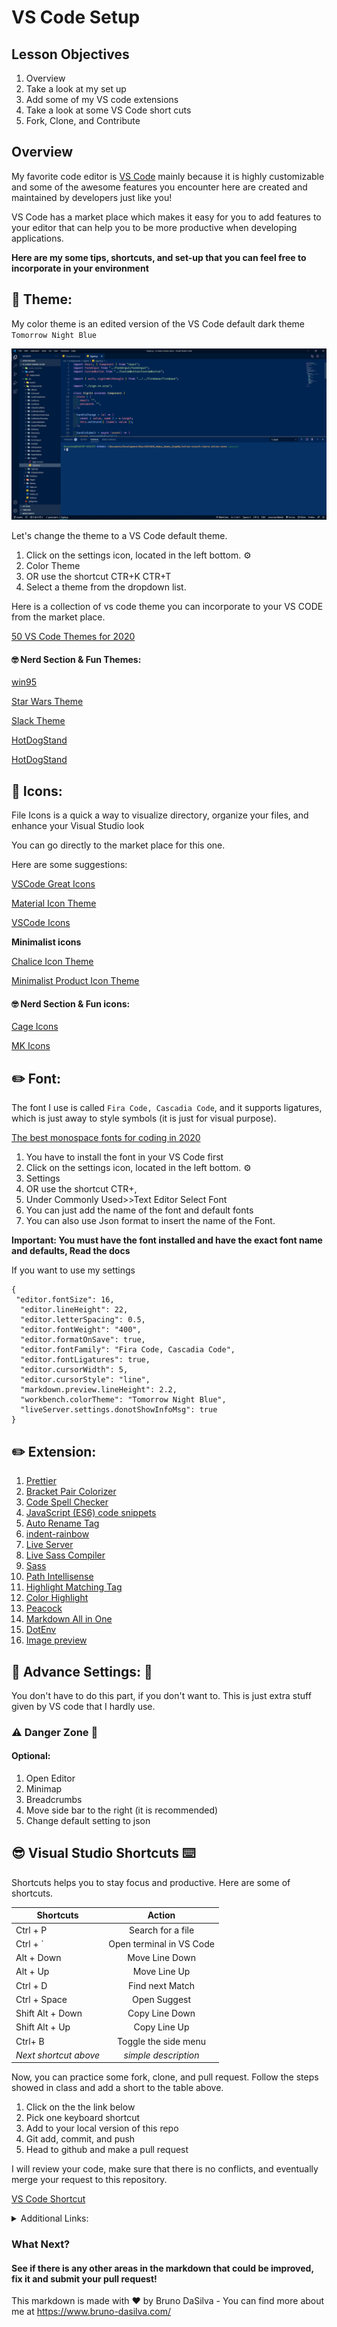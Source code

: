# VS Code Setup

## Lesson Objectives

1. Overview
2. Take a look at my set up
3. Add some of my VS code extensions
4. Take a look at some VS Code short cuts
5. Fork, Clone, and Contribute

## Overview

My favorite code editor is [ VS Code](https://code.visualstudio.com/) mainly because it is highly customizable and some of the awesome features you encounter here are created and maintained by developers just like you!

VS Code has a market place which makes it easy for you to add features to your editor that can help you to be more productive when developing applications.

**Here are my some tips, shortcuts, and set-up that you can feel free to incorporate in your environment**

## 🎨 Theme:

My color theme is an edited version of the VS Code default dark theme `Tomorrow Night Blue`

![Tomorrow Night Blue](./images/theme.png)

Let's change the theme to a VS Code default theme.

1. Click on the settings icon, located in the left bottom. ⚙️
2. Color Theme
3. OR use the shortcut CTR+K CTR+T
4. Select a theme from the dropdown list.

Here is a collection of vs code theme you can incorporate to your VS CODE from the market place.

[ 50 VS Code Themes for 2020](https://dev.to/thegeoffstevens/50-vs-code-themes-for-2020-45cc)

#### 🤓 Nerd Section & Fun Themes:

[ win95 ](https://marketplace.visualstudio.com/items?itemName=asilva.win95)

[ Star Wars Theme ](https://marketplace.visualstudio.com/items?itemName=NiravAgarwal.star-wars-theme)

[ Slack Theme ](https://marketplace.visualstudio.com/items?itemName=felipe-mendes.slack-theme)

[ HotDogStand ](https://marketplace.visualstudio.com/items?itemName=somekittens.hot-dog-stand)

[ HotDogStand ](https://marketplace.visualstudio.com/items?itemName=somekittens.hot-dog-stand)

## 📁 Icons:

File Icons is a quick a way to visualize directory, organize your files, and enhance your Visual Studio look

You can go directly to the market place for this one.

Here are some suggestions:

[ VSCode Great Icons](https://marketplace.visualstudio.com/items?itemName=emmanuelbeziat.vscode-great-icons)

[ Material Icon Theme](https://marketplace.visualstudio.com/items?itemName=PKief.material-icon-theme)

[ VSCode Icons](https://marketplace.visualstudio.com/items?itemName=vscode-icons-team.vscode-icons)

**Minimalist icons**

[ Chalice Icon Theme](https://marketplace.visualstudio.com/items?itemName=artlaman.chalice-icon-theme)

[ Minimalist Product Icon Theme](https://marketplace.visualstudio.com/items?itemName=ElAnandKumar.el-vsc-product-icon-theme)

#### 🤓 Nerd Section & Fun icons:

[ Cage Icons ](https://marketplace.visualstudio.com/items?itemName=stepanog.cage-icons)

[ MK Icons ](https://marketplace.visualstudio.com/items?itemName=JohnnyReina.MK)

## ✏️ Font:

The font I use is called `Fira Code, Cascadia Code`, and it supports ligatures, which is just away to style symbols (it is just for visual purpose).

[ The best monospace fonts for coding in 2020 ](https://www.creativebloq.com/features/the-best-monospace-fonts-for-coding)

1. You have to install the font in your VS Code first
2. Click on the settings icon, located in the left bottom. ⚙️
3. Settings
4. OR use the shortcut CTR+,
5. Under Commonly Used>>Text Editor Select Font
6. You can just add the name of the font and default fonts
7. You can also use Json format to insert the name of the Font.

**Important: You must have the font installed and have the exact font name and defaults, Read the docs**

If you want to use my settings

```
{
 "editor.fontSize": 16,
  "editor.lineHeight": 22,
  "editor.letterSpacing": 0.5,
  "editor.fontWeight": "400",
  "editor.formatOnSave": true,
  "editor.fontFamily": "Fira Code, Cascadia Code",
  "editor.fontLigatures": true,
  "editor.cursorWidth": 5,
  "editor.cursorStyle": "line",
  "markdown.preview.lineHeight": 2.2,
  "workbench.colorTheme": "Tomorrow Night Blue",
  "liveServer.settings.donotShowInfoMsg": true
}

```

## ✏️ Extension:

1. [ Prettier](https://marketplace.visualstudio.com/items?itemName=esbenp.prettier-vscode)
2. [ Bracket Pair Colorizer ](https://marketplace.visualstudio.com/items?itemName=CoenraadS.bracket-pair-colorizer)
3. [ Code Spell Checker ](https://marketplace.visualstudio.com/items?itemName=streetsidesoftware.code-spell-checker)
4. [ JavaScript (ES6) code snippets ](https://marketplace.visualstudio.com/items?itemName=xabikos.JavaScriptSnippets)
5. [ Auto Rename Tag ](https://marketplace.visualstudio.com/items?itemName=formulahendry.auto-rename-tag)
6. [ indent-rainbow ](https://marketplace.visualstudio.com/items?itemName=oderwat.indent-rainbow)
7. [ Live Server ](https://marketplace.visualstudio.com/items?itemName=ritwickdey.LiveServer)
8. [ Live Sass Compiler ](https://marketplace.visualstudio.com/items?itemName=ritwickdey.live-sass)
9. [ Sass ](https://marketplace.visualstudio.com/items?itemName=Syler.sass-indented)
10. [ Path Intellisense ](https://marketplace.visualstudio.com/items?itemName=christian-kohler.path-intellisense)
11. [Highlight Matching Tag](https://marketplace.visualstudio.com/items?itemName=vincaslt.highlight-matching-tag)
12. [ Color Highlight ](https://marketplace.visualstudio.com/items?itemName=naumovs.color-highlight)
13. [ Peacock](https://marketplace.visualstudio.com/items?itemName=johnpapa.vscode-peacock)
14. [Markdown All in One ](https://marketplace.visualstudio.com/items?itemName=yzhang.markdown-all-in-one)
15. [ DotEnv ](https://marketplace.visualstudio.com/items?itemName=mikestead.dotenv)
16. [Image preview](https://marketplace.visualstudio.com/items?itemName=kisstkondoros.vscode-gutter-preview)

## 🙏 Advance Settings: 🙏

You don't have to do this part, if you don't want to. This is just extra stuff given by VS code that I hardly use.

### ⚠️ Danger Zone 👾

#### Optional:

1.  Open Editor
2.  Minimap
3.  Breadcrumbs
4.  Move side bar to the right (it is recommended)
5.  Change default setting to json

## 😎 Visual Studio Shortcuts ⌨️

Shortcuts helps you to stay focus and productive. Here are some of shortcuts.

| Shortcuts                           |        Action        |
| ----------------------------------- | :------------------: |
| Ctrl + P                            |  Search for a file   |
| Ctrl + ` | Open terminal in VS Code |
| Alt + Down                          |    Move Line Down    |
| Alt + Up                            |     Move Line Up     |
| Ctrl + D                            |   Find next Match    |
| Ctrl + Space                        |     Open Suggest     |
| Shift Alt + Down                    |    Copy Line Down    |
| Shift Alt + Up                      |     Copy Line Up     |
| Ctrl+ B                             | Toggle the side menu |
| _Next shortcut above_               | _simple description_ |

Now, you can practice some fork, clone, and pull request. Follow the steps showed in class and add a short to the table above.

1. Click on the the link below
2. Pick one keyboard shortcut
3. Add to your local version of this repo
4. Git add, commit, and push
5. Head to github and make a pull request

I will review your code, make sure that there is no conflicts, and eventually merge your request to this repository.

[VS Code Shortcut ](https://code.visualstudio.com/shortcuts/keyboard-shortcuts-windows.pdf)

<details>
<summary>Additional Links:</summary>

[How to make a pull request ](https://docs.github.com/en/github/collaborating-with-issues-and-pull-requests/creating-a-pull-request)

[Difference between Fork and Cloning ](https://github.community/t/the-difference-between-forking-and-cloning-a-repository/10189)

[Markdown cheat sheet](https://www.markdownguide.org/cheat-sheet/)

</details>

### What Next?

#### See if there is any other areas in the markdown that could be improved, fix it and submit your pull request!

This markdown is made with ❤️ by Bruno DaSilva - You can find more about me at https://www.bruno-dasilva.com/
